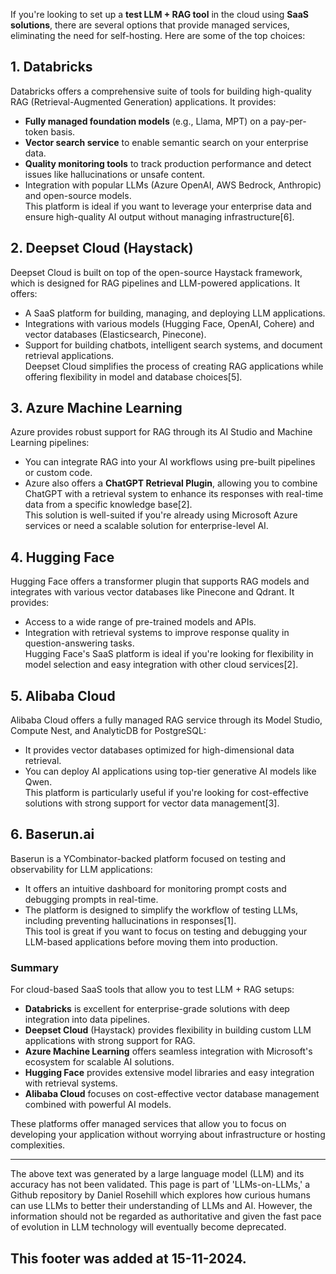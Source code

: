 If you're looking to set up a **test LLM + RAG tool** in the cloud using **SaaS solutions**, there are several options that provide managed services, eliminating the need for self-hosting. Here are some of the top choices:

## 1. Databricks

Databricks offers a comprehensive suite of tools for building high-quality RAG (Retrieval-Augmented Generation) applications. It provides:

- **Fully managed foundation models** (e.g., Llama, MPT) on a pay-per-token basis.
- **Vector search service** to enable semantic search on your enterprise data.
- **Quality monitoring tools** to track production performance and detect issues like hallucinations or unsafe content.
- Integration with popular LLMs (Azure OpenAI, AWS Bedrock, Anthropic) and open-source models.\
  This platform is ideal if you want to leverage your enterprise data and ensure high-quality AI output without managing infrastructure\[6].

## 2. Deepset Cloud (Haystack)

Deepset Cloud is built on top of the open-source Haystack framework, which is designed for RAG pipelines and LLM-powered applications. It offers:

- A SaaS platform for building, managing, and deploying LLM applications.
- Integrations with various models (Hugging Face, OpenAI, Cohere) and vector databases (Elasticsearch, Pinecone).
- Support for building chatbots, intelligent search systems, and document retrieval applications.\
  Deepset Cloud simplifies the process of creating RAG applications while offering flexibility in model and database choices\[5].

## 3. Azure Machine Learning

Azure provides robust support for RAG through its AI Studio and Machine Learning pipelines:

- You can integrate RAG into your AI workflows using pre-built pipelines or custom code.
- Azure also offers a **ChatGPT Retrieval Plugin**, allowing you to combine ChatGPT with a retrieval system to enhance its responses with real-time data from a specific knowledge base\[2].\
  This solution is well-suited if you're already using Microsoft Azure services or need a scalable solution for enterprise-level AI.

## 4. Hugging Face

Hugging Face offers a transformer plugin that supports RAG models and integrates with various vector databases like Pinecone and Qdrant. It provides:

- Access to a wide range of pre-trained models and APIs.
- Integration with retrieval systems to improve response quality in question-answering tasks.\
  Hugging Face's SaaS platform is ideal if you're looking for flexibility in model selection and easy integration with other cloud services\[2].

## 5. Alibaba Cloud

Alibaba Cloud offers a fully managed RAG service through its Model Studio, Compute Nest, and AnalyticDB for PostgreSQL:

- It provides vector databases optimized for high-dimensional data retrieval.
- You can deploy AI applications using top-tier generative AI models like Qwen.\
  This platform is particularly useful if you're looking for cost-effective solutions with strong support for vector data management\[3].

## 6. Baserun.ai

Baserun is a YCombinator-backed platform focused on testing and observability for LLM applications:

- It offers an intuitive dashboard for monitoring prompt costs and debugging prompts in real-time.
- The platform is designed to simplify the workflow of testing LLMs, including preventing hallucinations in responses\[1].\
  This tool is great if you want to focus on testing and debugging your LLM-based applications before moving them into production.

### Summary

For cloud-based SaaS tools that allow you to test LLM + RAG setups:

- **Databricks** is excellent for enterprise-grade solutions with deep integration into data pipelines.
- **Deepset Cloud** (Haystack) provides flexibility in building custom LLM applications with strong support for RAG.
- **Azure Machine Learning** offers seamless integration with Microsoft's ecosystem for scalable AI solutions.
- **Hugging Face** provides extensive model libraries and easy integration with retrieval systems.
- **Alibaba Cloud** focuses on cost-effective vector database management combined with powerful AI models.

These platforms offer managed services that allow you to focus on developing your application without worrying about infrastructure or hosting complexities.

&#x20;

---

The above text was generated by a large language model (LLM) and its accuracy has not been validated. This page is part of 'LLMs-on-LLMs,' a Github repository by Daniel Rosehill which explores how curious humans can use LLMs to better their understanding of LLMs and AI. However, the information should not be regarded as authoritative and given the fast pace of evolution in LLM technology will eventually become deprecated. 

This footer was added at 15-11-2024.
---